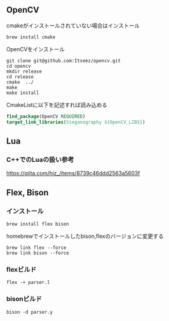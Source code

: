## OpenCV
cmakeがインストールされていない場合はインストール
```shell
brew install cmake
```

OpenCVをインストール
```shell
git clone git@github.com:Itseez/opencv.git
cd opencv
mkdir release
cd release
cmake  ../
make
make install
```

CmakeListに以下を記述すれば読み込める
```cmake
find_package(OpenCV REQUIRED)
target_link_libraries(Steganography ${OpenCV_LIBS})
```

## Lua
### C++でのLuaの扱い参考
https://qiita.com/hiz_/items/8739c46ddd2563a5603f

## Flex, Bison
### インストール
```shell
brew install flex bison
```

homebrewでインストールしたbison,flexのバージョンに変更する
```shell
brew link flex --force
brew link bison --force
```

### flexビルド
```shell
flex -+ parser.l
```

### bisonビルド
```shell
bison -d parser.y
```
